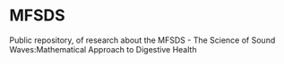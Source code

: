 # MFSDS
Public repository, of research about the MFSDS - The Science of Sound Waves:Mathematical Approach to Digestive Health
